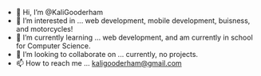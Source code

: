 - 👋 Hi, I’m @KaliGooderham
- 👀 I’m interested in ... web development, mobile development, buisness, and motorcycles!
- 🌱 I’m currently learning ... web development, and am currently in school for Computer Science.
- 💞️ I’m looking to collaborate on ... currently, no projects.
- 📫 How to reach me ... kaligooderham@gmail.com

<!---
KaliGooderham/KaliGooderham is a ✨ special ✨ repository because its `README.md` (this file) appears on your GitHub profile.
You can click the Preview link to take a look at your changes.
--->
